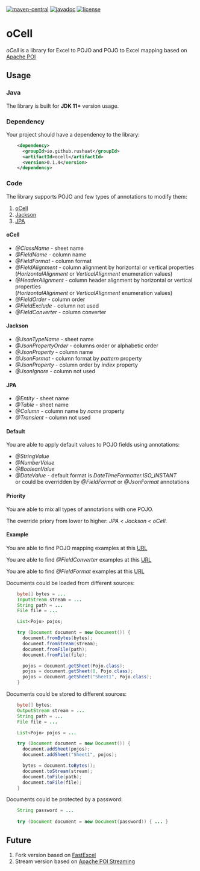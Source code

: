 [![maven-central](https://img.shields.io/maven-central/v/io.github.rushuat/ocell.svg?color=blue)](https://search.maven.org/search?q=g:%22io.github.rushuat%22%20AND%20a:%22ocell%22)
[![javadoc](https://javadoc.io/badge2/io.github.rushuat/ocell/javadoc.svg?color=blue)](https://javadoc.io/doc/io.github.rushuat/ocell)
[![license](https://img.shields.io/github/license/rushuat/ocell.svg?color=blue)](https://www.apache.org/licenses/LICENSE-2.0.txt)

# oCell
*oCell* is a library for Excel to POJO and POJO to Excel mapping based on [Apache POI](https://poi.apache.org/)

## Usage

### Java
The library is built for **JDK 11+** version usage.

### Dependency
Your project should have a dependency to the library:
```xml
    <dependency>
      <groupId>io.github.rushuat</groupId>
      <artifactId>ocell</artifactId>
      <version>0.1.4</version>
    </dependency>
```

### Code
The library supports POJO and few types of annotations to modify them:
1. [oCell](https://github.com/rushuat/ocell/tree/main/src/main/java/io/github/rushuat/ocell/annotation)
2. [Jackson](https://github.com/FasterXML/jackson-annotations)
3. [JPA](https://javaee.github.io/javaee-spec/javadocs/javax/persistence/package-summary.html)

#### oCell
* *@ClassName* - sheet name
* *@FieldName* - column name
* *@FieldFormat* - column format
* *@FieldAlignment* - column alignment by horizontal or vertical properties\
(*HorizontalAlignment* or *VerticalAlignment* enumeration values)
* *@HeaderAlignment* - column header alignment by horizontal or vertical properties\
(*HorizontalAlignment* or *VerticalAlignment* enumeration values)
* *@FieldOrder* - column order
* *@FieldExclude* - column not used
* *@FieldConverter* - column converter

#### Jackson
* *@JsonTypeName* - sheet name
* *@JsonPropertyOrder* - columns order or alphabetic order
* *@JsonProperty* - column name
* *@JsonFormat* - column format by *pattern* property
* *@JsonProperty* - column order by *index* property
* *@JsonIgnore* - column not used

#### JPA
* *@Entity* - sheet name
* *@Table* - sheet name
* *@Column* - column name by *name* property
* *@Transient* - column not used

#### Default
You are able to apply default values to POJO fields using annotations:
* *@StringValue*
* *@NumberValue*
* *@BooleanValue*
* *@DateValue* - default format is *DateTimeFormatter.ISO_INSTANT*\
or could be overridden by *@FieldFormat* or *@JsonFormat* annotations

#### Priority
You are able to mix all types of annotations with one POJO.

The override priory from lower to higher: *JPA* < *Jackson* < *oCell*.

#### Example
You are able to find POJO mapping examples at this [URL](https://github.com/rushuat/ocell/tree/main/src/test/java/io/github/rushuat/ocell/model)

You are able to find *@FieldConverter* examples at this [URL](https://github.com/rushuat/ocell/tree/main/src/test/java/io/github/rushuat/ocell/field)

You are able to find *@FieldFormat* examples at this [URL](https://stackoverflow.com/questions/319438/basic-excel-currency-format-with-apache-poi)

Documents could be loaded from different sources:
```java
    byte[] bytes = ...
    InputStream stream = ...
    String path = ...
    File file = ...

    List<Pojo> pojos;

    try (Document document = new Document()) {
      document.fromBytes(bytes);
      document.fromStream(stream);
      document.fromFile(path);
      document.fromFile(file);

      pojos = document.getSheet(Pojo.class);
      pojos = document.getSheet(0, Pojo.class);
      pojos = document.getSheet("Sheet1", Pojo.class);
    }
```

Documents could be stored to different sources:
```java
    byte[] bytes;
    OutputStream stream = ...
    String path = ...
    File file = ...

    List<Pojo> pojos = ...

    try (Document document = new Document()) {
      document.addSheet(pojos);
      document.addSheet("Sheet1", pojos);

      bytes = document.toBytes();
      document.toStream(stream);
      document.toFile(path);
      document.toFile(file);
    }
```

Documents could be protected by a password:
```java
    String password = ...
    
    try (Document document = new Document(password)) { ... }
```
## Future 
1. Fork version based on [FastExcel](https://github.com/dhatim/fastexcel)
2. Stream version based on [Apache POI Streaming](http://poi.apache.org/components/spreadsheet/how-to.html#sxssf)
